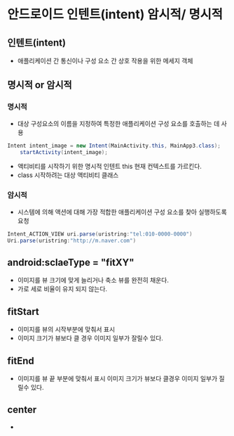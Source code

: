 # 안드로이드 인텐트(intent) 암시적/ 명시적

## 인텐트(intent)
- 애플리케이션 간 통신이나 구성 요소 간 상호 작용을 위한 메세지 객체

## 명시적 or 암시적
### 명시적
- 대상 구성요소의 이름을 지정하여 특정한 애플리케이션 구성 요소를 호출하는 데 사용
``` java
Intent intent_image = new Intent(MainActivity.this, MainApp3.class);
	startActivity(intent_image);
```
- 액티비티를 시작하기 위한 명시적 인텐트 this 현재 컨텍스트를 가르킨다.
- class 시작하려는 대상 액티비티 클래스

### 암시적
- 시스템에 의해 액션에 대해 가장 적합한 애플리케이션 구성 요소를 찾아 실행하도록 요청

```JAVA
Intent_ACTION_VIEW uri.parse(uristring:"tel:010-0000-0000")
Uri.parse(uristring:"http://m.naver.com")
```

## android:sclaeType = "fitXY"
- 이미지를 뷰 크기에 맞게 늘리거나 축소 뷰를 완전히 채운다.
- 가로 세로 비율이 유지 되지 않는다.

## fitStart
- 이미지를 뷰의 시작부분에 맞춰서 표시
- 이미지 크기가 뷰보다 클 경우 이미지 일부가 잘릴수 있다.

## fitEnd
- 이미지를 뷰 끝 부분에 맞춰서 표시 이미지 크기가 뷰보다 클경우 이미지 일부가 질릴수 있다.

## center
- 